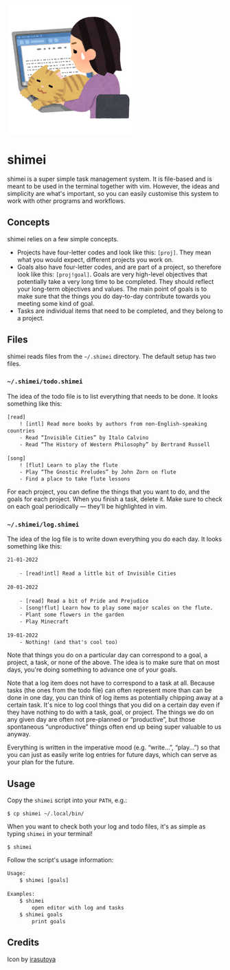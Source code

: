 ![shimei](images/shigoto_zaitaku_cat_woman.png)

# shimei

shimei is a super simple task management system. It is file-based and is meant to be used in the terminal together with
vim. However, the ideas and simplicity are what's important, so you can easily customise this system to work with other
programs and workflows.

## Concepts

shimei relies on a few simple concepts.

* Projects have four-letter codes and look like this: `[proj]`. They mean what you would expect, different projects you
    work on.
* Goals also have four-letter codes, and are part of a project, so therefore look like this: `[proj!goal]`. Goals are
    very high-level objectives that potentially take a very long time to be completed. They should reflect your
    long-term objectives and values. The main point of goals is to make sure that the things you do day-to-day
    contribute towards you meeting some kind of goal.
* Tasks are individual items that need to be completed, and they belong to a project.

## Files

shimei reads files from the `~/.shimei` directory. The default setup has two files.


### `~/.shimei/todo.shimei`

The idea of the todo file is to list everything that needs to be done. It looks something like this:

```
[read]
    ! [intl] Read more books by authors from non-English-speaking countries
    - Read “Invisible Cities” by Italo Calvino
    - Read “The History of Western Philosophy” by Bertrand Russell

[song]
    ! [flut] Learn to play the flute
    - Play “The Gnostic Preludes” by John Zorn on flute
    - Find a place to take flute lessons
```

For each project, you can define the things that you want to do, and the goals for each project. When you finish a task,
delete it. Make sure to check on each goal periodically — they'll be highlighted in vim.

### `~/.shimei/log.shimei`

The idea of the log file is to write down everything you do each day. It looks something like this:

```
21-01-2022

    - [read!intl] Read a little bit of Invisible Cities

20-01-2022

    - [read] Read a bit of Pride and Prejudice
    - [song!flut] Learn how to play some major scales on the flute.
    - Plant some flowers in the garden
    - Play Minecraft

19-01-2022
    - Nothing! (and that's cool too)
```

Note that things you do on a particular day can correspond to a goal, a project, a task, or none of the above. The idea
is to make sure that on most days, you're doing something to advance one of your goals.

Note that a log item does not have to correspond to a task at all. Because tasks (the ones from the todo file) can often
represent more than can be done in one day, you can think of log items as potentially chipping away at a certain task.
It's nice to log cool things that you did on a certain day even if they have nothing to do with a task, goal, or
project. The things we do on any given day are often not pre-planned or “productive”, but those spontaneous
“unproductive” things often end up being super valuable to us anyway.

Everything is written in the imperative mood (e.g. “write...”, “play...”) so that you can just as easily write log
entries for future days, which can serve as your plan for the future.

## Usage

Copy the `shimei` script into your `PATH`, e.g.:

```
$ cp shimei ~/.local/bin/
```

When you want to check both your log and todo files, it's as simple as typing `shimei` in your terminal!

```
$ shimei
```

Follow the script's usage information:

```
Usage:
    $ shimei [goals]

Examples:
    $ shimei
        open editor with log and tasks
    $ shimei goals
        print goals
```

## Credits

Icon by [irasutoya](https://www.irasutoya.com)
